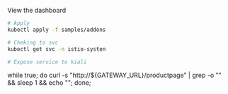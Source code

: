 
View the dashboard
``` bash
# Apply
kubectl apply -f samples/addons

# Cheking to svc
kubectl get svc -n istio-systen

# Expose service to kiali

```



while true; do curl -s "http://${GATEWAY_URL}/productpage" | grep -o "<title>.*</title>" && sleep 1 && echo ""; done;